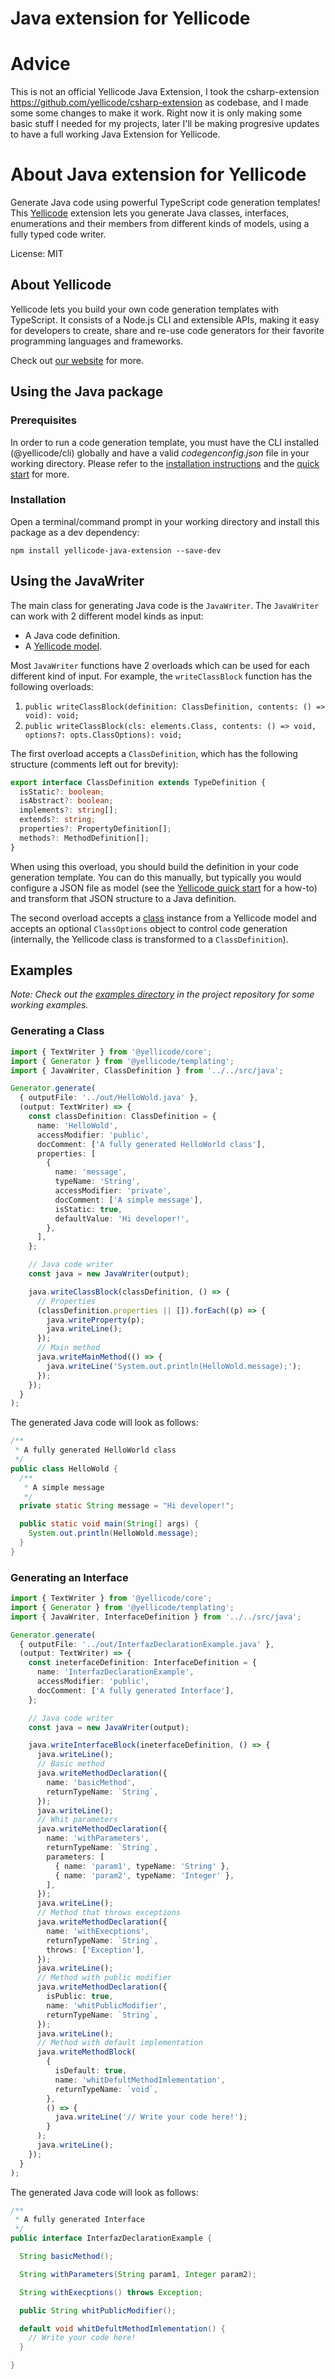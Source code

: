 # Java extension for Yellicode

# Advice

This is not an official Yellicode Java Extension, I took the csharp-extension https://github.com/yellicode/csharp-extension as codebase, and I made some some changes to make it work. Right now it is only making some basic stuff I needed for my projects, later I'll be making progresive updates to have a full working Java Extension for Yellicode.


# About Java extension for Yellicode

Generate Java code using powerful TypeScript code generation templates! This [Yellicode](https://www.yellicode.com) extension lets you generate Java classes, interfaces, enumerations and their members from different kinds of models, using a fully typed code writer.

License: MIT

## About Yellicode

Yellicode lets you build your own code generation templates with TypeScript. It consists of a Node.js CLI and extensible APIs, making it easy for developers to create, share and re-use code generators for their favorite programming languages and frameworks.

Check out [our website](https://www.yellicode.com) for more.

## Using the Java package

### Prerequisites

In order to run a code generation template, you must have the CLI installed (@yellicode/cli) globally and have a valid _codegenconfig.json_ file in your working directory. Please refer to the [installation instructions](https://www.yellicode.com/docs/installation) and the [quick start](https://www.yellicode.com/docs/quickstart) for more.

### Installation

Open a terminal/command prompt in your working directory and install this package as a dev dependency:

```
npm install yellicode-java-extension --save-dev
```

## Using the JavaWriter

The main class for generating Java code is the `JavaWriter`. The `JavaWriter` can work with 2 different model kinds as input:

- A Java code definition.
- A [Yellicode model](https://www.yellicode.com/docs/yellicode-models).

Most `JavaWriter` functions have 2 overloads which can be used for each different kind of input. For example, the `writeClassBlock` function has the
following overloads:

1. `public writeClassBlock(definition: ClassDefinition, contents: () => void): void;`
2. `public writeClassBlock(cls: elements.Class, contents: () => void, options?: opts.ClassOptions): void;`

The first overload accepts a `ClassDefinition`, which has the following structure (comments left out for brevity):

```ts
export interface ClassDefinition extends TypeDefinition {
  isStatic?: boolean;
  isAbstract?: boolean;
  implements?: string[];
  extends?: string;
  properties?: PropertyDefinition[];
  methods?: MethodDefinition[];
}
```

When using this overload, you should build the definition in your code generation template. You can do this manually, but typically you would
configure a JSON file as model (see the [Yellicode quick start](https://www.yellicode.com/docs/quickstart) for a how-to) and transform that JSON structure to a Java definition.

The second overload accepts a [class](https://www.yellicode.com/docs/api/model/class) instance from a Yellicode model and accepts an optional `ClassOptions`
object to control code generation (internally, the Yellicode class is transformed to a `ClassDefinition`).
## Examples
_Note: Check out the [examples directory](https://github.com/jxcodes/yellicode-java-extension/tree/main/examples) in the project repository for some working examples._ 
### Generating a Class
```ts
import { TextWriter } from '@yellicode/core';
import { Generator } from '@yellicode/templating';
import { JavaWriter, ClassDefinition } from '../../src/java';

Generator.generate(
  { outputFile: '../out/HelloWold.java' },
  (output: TextWriter) => {
    const classDefinition: ClassDefinition = {
      name: 'HelloWold',
      accessModifier: 'public',
      docComment: ['A fully generated HelloWorld class'],
      properties: [
        {
          name: 'message',
          typeName: 'String',
          accessModifier: 'private',
          docComment: ['A simple message'],
          isStatic: true,
          defaultValue: 'Hi developer!',
        },
      ],
    };

    // Java code writer
    const java = new JavaWriter(output);

    java.writeClassBlock(classDefinition, () => {
      // Properties
      (classDefinition.properties || []).forEach((p) => {
        java.writeProperty(p);
        java.writeLine();
      });
      // Main method
      java.writeMainMethod(() => {
        java.writeLine('System.out.println(HelloWold.message);');
      });
    });
  }
);

```

The generated Java code will look as follows:

```java
/**
 * A fully generated HelloWorld class
 */
public class HelloWold {
  /**
   * A simple message
   */
  private static String message = "Hi developer!";

  public static void main(String[] args) {
    System.out.println(HelloWold.message);
  }
}

```







### Generating an Interface
```ts
import { TextWriter } from '@yellicode/core';
import { Generator } from '@yellicode/templating';
import { JavaWriter, InterfaceDefinition } from '../../src/java';

Generator.generate(
  { outputFile: '../out/InterfazDeclarationExample.java' },
  (output: TextWriter) => {
    const ineterfaceDefinition: InterfaceDefinition = {
      name: 'InterfazDeclarationExample',
      accessModifier: 'public',
      docComment: ['A fully generated Interface'],
    };

    // Java code writer
    const java = new JavaWriter(output);

    java.writeInterfaceBlock(ineterfaceDefinition, () => {
      java.writeLine();
      // Basic method
      java.writeMethodDeclaration({
        name: 'basicMethod',
        returnTypeName: `String`,
      });
      java.writeLine();
      // Whit parameters
      java.writeMethodDeclaration({
        name: 'withParameters',
        returnTypeName: `String`,
        parameters: [
          { name: 'param1', typeName: 'String' },
          { name: 'param2', typeName: 'Integer' },
        ],
      });
      java.writeLine();
      // Method that throws exceptions
      java.writeMethodDeclaration({
        name: 'withExecptions',
        returnTypeName: `String`,
        throws: ['Exception'],
      });
      java.writeLine();
      // Method with public modifier
      java.writeMethodDeclaration({
        isPublic: true,
        name: 'whitPublicModifier',
        returnTypeName: `String`,
      });
      java.writeLine();
      // Method with default implementation
      java.writeMethodBlock(
        {
          isDefault: true,
          name: 'whitDefultMethodImlementation',
          returnTypeName: `void`,
        },
        () => {
          java.writeLine('// Write your code here!');
        }
      );
      java.writeLine();
    });
  }
);
```

The generated Java code will look as follows:

```java
/**
 * A fully generated Interface
 */
public interface InterfazDeclarationExample {

  String basicMethod();

  String withParameters(String param1, Integer param2);

  String withExecptions() throws Exception;

  public String whitPublicModifier();

  default void whitDefultMethodImlementation() {
    // Write your code here!
  }

}
```

